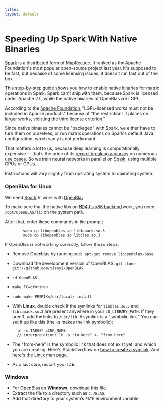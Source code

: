 ```yaml
---
title: 
layout: default
---
```


# Speeding Up Spark With Native Binaries

[Spark](https://spark.apache.org/downloads.html) is a distributed form of MapReduce. It ranked as the Apache Foundation's most popular open-source project last year. It's supposed to be fast, but because of some licensing issues, it doesn't run fast out of the box. 

This step-by-step guide shows you how to enable native binaries for matrix operations in Spark. Spark can't ship with them, because Spark is licensed under Apache 2.0, while the native binaries of OpenBlas are LGPL. 

According to the [Apache Foundation](https://www.apache.org/legal/resolved.html), "LGPL-licensed works must not be included in Apache products" because of "the restrictions it places on larger works, violating the third license criterion."

Since native binaries cannot be "packaged" with Spark, we either have to turn them on ourselves, or run matrix operations on Spark's default Java configuration, which sadly is not performant. 

That matters a lot to us, because deep learning is computationally expensive -- that's the price of its [record-breaking accuracy](../accuracy.html) on numerous [use cases](../use_cases.html). So we train neural networks in parallel on [Spark](../spark.html), using multiple CPUs or GPUs.

Instructions will vary slightly from operating system to operating system.

### <a id="open"> OpenBlas for Linux</a>

We need [Spark](http://deeplearning4j.org/spark) to work with [OpenBlas](http://www.openblas.net/).

To make sure that the native libs on [ND4J's x86 backend](http://nd4j.org/backend.html) work, you need `/opt/OpenBLAS/lib` on the system path. 

After that, enter these commands in the prompt:

			sudo cp libopenblas.so liblapack.so.3
			sudo cp libopenblas.so libblas.so.3

If OpenBlas is not working correctly, follow these steps:

* Remove Openblas by running `sudo apt-get remove libopenblas-base`
* Download the development version of OpenBLAS: `git clone git://github.com/xianyi/OpenBLAS`
* `cd OpenBLAS`
* `make FC=gfortran`
* `sudo make PREFIX=/usr/local/ install`
* With **Linux**, double check if the symlinks for `libblas.so.3` and `liblapack.so.3` are present anywhere in your `LD_LIBRARY_PATH`. If they aren't, add the links to `/usr/lib`. A symlink is a "symbolic link." You can set it up like this (the -s makes the link symbolic):

		ln -s TARGET LINK_NAME
		// interpretation: ln -s "to-here" <- "from-here"

* The "from-here" is the symbolic link that does not exist yet, and which you are creating. Here's StackOverflow on [how to create a symlink](https://stackoverflow.com/questions/1951742/how-to-symlink-a-file-in-linux). And here's the [Linux man page](http://linux.die.net/man/1/ln).
* As a last step, restart your IDE. 

### Windows

* For OpenBlas on **Windows**, download this [file](https://www.dropbox.com/s/6p8yn3fcf230rxy/ND4J_Win64_OpenBLAS-v0.2.14.zip?dl=1). 
* Extract the file to a directory such as `C:/BLAS`. 
* Add that directory to your system's `PATH` environment variable.

<!--
### OSX

Anything different for Mac?

How can people test to make sure everything is working? -->
